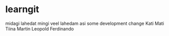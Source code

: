 # learngit

midagi lahedat
mingi veel lahedam asi
some development change
Kati
Mati
Tiina
Martin
Leopold
Ferdinando
